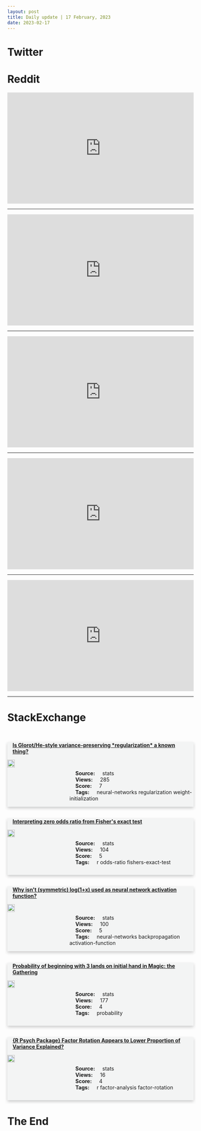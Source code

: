```yaml
---
layout: post
title: Daily update | 17 February, 2023
date: 2023-02-17
---
```


<script async src="https://platform.twitter.com/widgets.js" charset="utf-8"></script>


<script src='https://storage.ko-fi.com/cdn/scripts/overlay-widget.js'></script>
<script>
  kofiWidgetOverlay.draw('themldojo', {
    'type': 'floating-chat',
    'floating-chat.donateButton.text': 'Support me',
    'floating-chat.donateButton.background-color': '#f45d22',
    'floating-chat.donateButton.text-color': '#fff'
  });
</script>

# Twitter 

<blockquote class="twitter-tweet"><a href="https://twitter.com/anandmahindra/status/1626119686852313088"></a></blockquote>

<blockquote class="twitter-tweet"><a href="https://twitter.com/svpino/status/1626204842095161344"></a></blockquote>

<blockquote class="twitter-tweet"><a href="https://twitter.com/DrEliDavid/status/1626211056216596481"></a></blockquote>

<blockquote class="twitter-tweet"><a href="https://twitter.com/abacusai/status/1626250095133073409"></a></blockquote>

<blockquote class="twitter-tweet"><a href="https://twitter.com/MIT_CSAIL/status/1626269376029593601"></a></blockquote>

<blockquote class="twitter-tweet"><a href="https://twitter.com/OpenAI/status/1626280554437165056"></a></blockquote>

<blockquote class="twitter-tweet"><a href="https://twitter.com/stanfordnlp/status/1626274311626706946"></a></blockquote>

<blockquote class="twitter-tweet"><a href="https://twitter.com/stanfordnlp/status/1626045661807517697"></a></blockquote>

<blockquote class="twitter-tweet"><a href="https://twitter.com/MetaAI/status/1626287048977158147"></a></blockquote>

<blockquote class="twitter-tweet"><a href="https://twitter.com/ylecun/status/1626201891485937664"></a></blockquote>

# Reddit 

<iframe id="reddit-embed" src="https://www.redditmedia.com/r/MachineLearning/comments/113m3ea/d_bing_i_will_not_harm_you_unless_you_harm_me?ref_source=embed&amp;ref=share&amp;embed=true" sandbox="allow-scripts allow-same-origin allow-popups" style="border: none;" height="300" width="100%" scrolling="yes"></iframe>
<hr style="width:100%;text-align:left;margin-left:0">
<iframe id="reddit-embed" src="https://www.redditmedia.com/r/datascience/comments/113dy5z/probability_and_statistics_for_data_science?ref_source=embed&amp;ref=share&amp;embed=true" sandbox="allow-scripts allow-same-origin allow-popups" style="border: none;" height="300" width="100%" scrolling="yes"></iframe>
<hr style="width:100%;text-align:left;margin-left:0">
<iframe id="reddit-embed" src="https://www.redditmedia.com/r/datascience/comments/113s7cp/got_accepted_into_the_masters_program_for_data?ref_source=embed&amp;ref=share&amp;embed=true" sandbox="allow-scripts allow-same-origin allow-popups" style="border: none;" height="300" width="100%" scrolling="yes"></iframe>
<hr style="width:100%;text-align:left;margin-left:0">
<iframe id="reddit-embed" src="https://www.redditmedia.com/r/dataengineering/comments/113x4cb/data_engineering_competition?ref_source=embed&amp;ref=share&amp;embed=true" sandbox="allow-scripts allow-same-origin allow-popups" style="border: none;" height="300" width="100%" scrolling="yes"></iframe>
<hr style="width:100%;text-align:left;margin-left:0">
<iframe id="reddit-embed" src="https://www.redditmedia.com/r/datascience/comments/113pt0u/i_couldnt_agree_more_a_single_engineering_team?ref_source=embed&amp;ref=share&amp;embed=true" sandbox="allow-scripts allow-same-origin allow-popups" style="border: none;" height="300" width="100%" scrolling="yes"></iframe>
<hr style="width:100%;text-align:left;margin-left:0">

<style>
.card {
box-shadow: 0 4px 8px 0 rgba(0,0,0,0.2);
transition: 0.3s;
width: 100%;
background-color: #F3F4F4;
}
p{
    margin-left:  3em;
    padding-top: 1em;
}
.part2{
    display: grid;
    grid-template-columns: 1fr 3fr;
}
h4{
    margin: 1em;
}

.card:hover {
box-shadow: 0 8px 16px 0 rgba(0,0,0,0.2);
}
b {
padding: 2px 16px;
}
</style>
  
# StackExchange 


  <br>
  <div class="card">
  <h4><a href='https://stats.stackexchange.com/questions/605573/is-glorot-he-style-variance-preserving-regularization-a-known-thing'>Is Glorot/He-style variance-preserving *regularization* a known thing?</a></h4> 
  <div class="part2">
      <img src="https://cdn.sstatic.net/Sites/stats/Img/apple-touch-icon@2.png?v=344f57aa10cc" alt="Img missing!" style="width:40%">
      <p><b>Source:</b> stats<br><b>Views:</b> 285<br><b>Score:</b> 7<br><b>Tags:</b> <span class="badge badge-dark">neural-networks</span> <span class="badge badge-dark">regularization</span> <span class="badge badge-dark">weight-initialization</span></p> 
  </div>
  </div>
      
  <br>
  <div class="card">
  <h4><a href='https://stats.stackexchange.com/questions/605615/interpreting-zero-odds-ratio-from-fishers-exact-test'>Interpreting zero odds ratio from Fisher&#39;s exact test</a></h4> 
  <div class="part2">
      <img src="https://cdn.sstatic.net/Sites/stats/Img/apple-touch-icon@2.png?v=344f57aa10cc" alt="Img missing!" style="width:40%">
      <p><b>Source:</b> stats<br><b>Views:</b> 104<br><b>Score:</b> 5<br><b>Tags:</b> <span class="badge badge-dark">r</span> <span class="badge badge-dark">odds-ratio</span> <span class="badge badge-dark">fishers-exact-test</span></p> 
  </div>
  </div>
      
  <br>
  <div class="card">
  <h4><a href='https://stats.stackexchange.com/questions/605641/why-isnt-symmetric-log1x-used-as-neural-network-activation-function'>Why isn&#39;t (symmetric) log(1+x) used as neural network activation function?</a></h4> 
  <div class="part2">
      <img src="https://cdn.sstatic.net/Sites/stats/Img/apple-touch-icon@2.png?v=344f57aa10cc" alt="Img missing!" style="width:40%">
      <p><b>Source:</b> stats<br><b>Views:</b> 100<br><b>Score:</b> 5<br><b>Tags:</b> <span class="badge badge-dark">neural-networks</span> <span class="badge badge-dark">backpropagation</span> <span class="badge badge-dark">activation-function</span></p> 
  </div>
  </div>
      
  <br>
  <div class="card">
  <h4><a href='https://stats.stackexchange.com/questions/605613/probability-of-beginning-with-3-lands-on-initial-hand-in-magic-the-gathering'>Probability of beginning with 3 lands on initial hand in Magic: the Gathering</a></h4> 
  <div class="part2">
      <img src="https://cdn.sstatic.net/Sites/stats/Img/apple-touch-icon@2.png?v=344f57aa10cc" alt="Img missing!" style="width:40%">
      <p><b>Source:</b> stats<br><b>Views:</b> 177<br><b>Score:</b> 4<br><b>Tags:</b> <span class="badge badge-dark">probability</span></p> 
  </div>
  </div>
      
  <br>
  <div class="card">
  <h4><a href='https://stats.stackexchange.com/questions/605672/r-psych-package-factor-rotation-appears-to-lower-proportion-of-variance-explai'>{R Psych Package} Factor Rotation Appears to Lower Proportion of Variance Explained?</a></h4> 
  <div class="part2">
      <img src="https://cdn.sstatic.net/Sites/stats/Img/apple-touch-icon@2.png?v=344f57aa10cc" alt="Img missing!" style="width:40%">
      <p><b>Source:</b> stats<br><b>Views:</b> 16<br><b>Score:</b> 4<br><b>Tags:</b> <span class="badge badge-dark">r</span> <span class="badge badge-dark">factor-analysis</span> <span class="badge badge-dark">factor-rotation</span></p> 
  </div>
  </div>
      
# The End